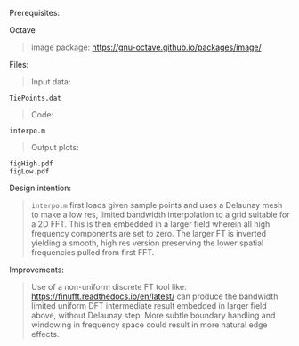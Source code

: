 Prerequisites:

Octave

> image package: https://gnu-octave.github.io/packages/image/
    
Files:

> Input data: 

```
TiePoints.dat
```

> Code:	

```
interpo.m
```

> Output plots:


```
figHigh.pdf
figLow.pdf
```

Design intention:

> `interpo.m` first loads given sample points and uses a Delaunay mesh to make a low res, limited bandwidth interpolation to a grid suitable for a 2D FFT.  This is then embedded in a larger field wherein all high frequency components are set to zero.  The larger FT is inverted yielding a smooth, high res version preserving the lower spatial frequencies pulled from first FFT.

 Improvements:
 
> Use of a non-uniform discrete FT tool like: https://finufft.readthedocs.io/en/latest/
 can produce the bandwidth limited uniform DFT intermediate result embedded in larger field above, without Delaunay step.  More subtle boundary handling and windowing in frequency space could result in more natural edge effects. 